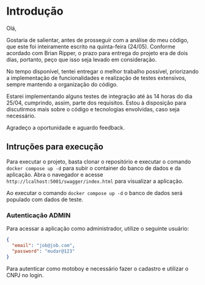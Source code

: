 # Introdução

Olá,

Gostaria de salientar, antes de prosseguir com a análise do meu código, que este foi inteiramente escrito na quinta-feira (24/05). Conforme acordado com Brian Ripper, o prazo para entrega do projeto era de dois dias, portanto, peço que isso seja levado em consideração.

No tempo disponível, tentei entregar o melhor trabalho possível, priorizando a implementação de funcionalidades e realização de testes extensivos, sempre mantendo a organização do código.

Estarei implementando alguns testes de integração até às 14 horas do dia 25/04, cumprindo, assim, parte dos requisitos. Estou à disposição para discutirmos mais sobre o código e tecnologias envolvidas, caso seja necessário.

Agradeço a oportunidade e aguardo feedback.

## Intruções para execução

Para executar o projeto, basta clonar o repositório e executar o comando `docker compose up -d` para subir o container do banco de dados e da aplicação.
Abra o navegador e acesse `http://lcalhost:5001/swagger/index.html` para visualizar a aplicação.

Ao executar o comando `docker compose up -d` o banco de dados será populado com dados de teste.

### Autenticação ADMIN

Para acessar a aplicação como administrador, utilize o seguinte usuário:

``` json
{
  "email": "job@job.com",
  "password": "mudar@123"
}
```
Para autenticar como motoboy e necessário fazer o cadastro e utilizar o CNPJ no login.